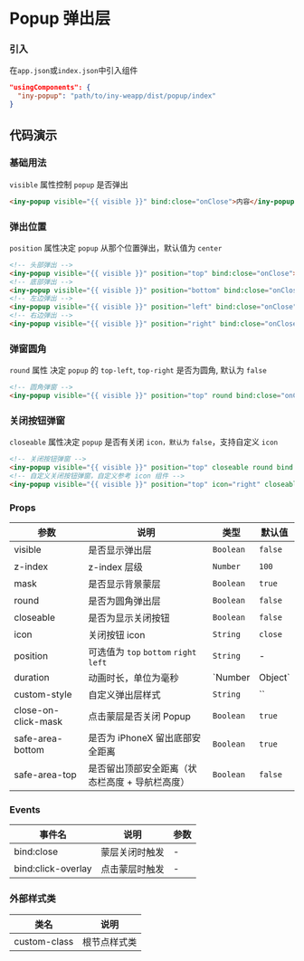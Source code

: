 # Popup 弹出层

### 引入

在`app.json`或`index.json`中引入组件

```json
"usingComponents": {
  "iny-popup": "path/to/iny-weapp/dist/popup/index"
}
```

## 代码演示

### 基础用法

`visible` 属性控制 `popup` 是否弹出

```html
<iny-popup visible="{{ visible }}" bind:close="onClose">内容</iny-popup>
```

### 弹出位置

`position` 属性决定 `popup` 从那个位置弹出，默认值为 `center`

```html
<!-- 头部弹出 -->
<iny-popup visible="{{ visible }}" position="top" bind:close="onClose"></iny-popup>
<!-- 底部弹出 -->
<iny-popup visible="{{ visible }}" position="bottom" bind:close="onClose"></iny-popup>
<!-- 左边弹出 -->
<iny-popup visible="{{ visible }}" position="left" bind:close="onClose"></iny-popup>
<!-- 右边弹出 -->
<iny-popup visible="{{ visible }}" position="right" bind:close="onClose"></iny-popup>
```

### 弹窗圆角

`round` 属性 决定 `popup` 的 `top-left`, `top-right` 是否为圆角, 默认为 `false`

```html
<!-- 圆角弹窗 -->
<iny-popup visible="{{ visible }}" position="top" round bind:close="onClose"></iny-popup>
```

### 关闭按钮弹窗

`closeable` 属性决定 `popup` 是否有关闭 `icon，默认为` `false`，支持自定义 `icon`

```html
<!-- 关闭按钮弹窗 -->
<iny-popup visible="{{ visible }}" position="top" closeable round bind:close="onClose"></iny-popup>
<!-- 自定义关闭按钮弹窗，自定义参考 icon 组件 -->
<iny-popup visible="{{ visible }}" position="top" icon="right" closeable round bind:close="onClose"></iny-popup>
```

### Props

| 参数 | 说明 | 类型 | 默认值 |
|-----------|-----------|-----------|-------------|
| visible | 是否显示弹出层 | `Boolean` | `false` |
| z-index | z-index 层级 | `Number` | `100` |
| mask | 是否显示背景蒙层 | `Boolean` | `true` |
| round | 是否为圆角弹出层 | `Boolean` | `false` |
| closeable | 是否为显示关闭按钮 | `Boolean` | `false` |
| icon | 关闭按钮 icon | `String` | `close` |
| position | 可选值为 `top` `bottom` `right` `left` | `String` | - |
| duration | 动画时长，单位为毫秒 | `Number | Object` | `300` |
| custom-style | 自定义弹出层样式 | `String` | `` |
| close-on-click-mask | 点击蒙层是否关闭 Popup | `Boolean` | `true` |
| safe-area-bottom | 是否为 iPhoneX 留出底部安全距离 | `Boolean` | `true` |
| safe-area-top | 是否留出顶部安全距离（状态栏高度 + 导航栏高度） | `Boolean` | `false` |

### Events

| 事件名 | 说明 | 参数 |
|-----------|-----------|-----------|
| bind:close | 蒙层关闭时触发 | - |
| bind:click-overlay | 点击蒙层时触发 | - |

### 外部样式类

| 类名 | 说明 |
|-----------|-----------|
| custom-class | 根节点样式类 |

